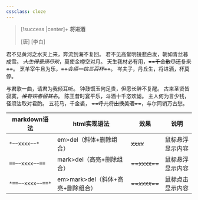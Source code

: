 ```yaml
---
cssclass: cloze
---
```


> [!success |center]+  **将进酒**
>
>[唐] [李白]
>
君不见黄河之水天上来，奔流到海不复回。
君不见高堂明镜悲白发，朝如青丝暮成雪。
~~*人生得意须尽欢*~~，莫使金樽空对月。
天生我材必有用，~~==千金散尽还复来==~~。
烹羊宰牛且为乐，~~==*会须一饮三百杯*==~~。
岑夫子，丹丘生，将进酒，杯莫停。
>
与君歌一曲，请君为我倾耳听。
钟鼓馔玉何足贵，但愿长醉不复醒。
古来圣贤皆寂寞，~~*惟有饮者留其名*~~。
陈王昔时宴平乐，斗酒十千恣欢谑。
主人何为言少钱，径须沽取对君酌。
五花马，千金裘，
~~==呼儿将出换美酒==~~，与尔同销万古愁。 


| markdown语法     | html实现语法 | 效果           |说明
| ---------------- | ------------ | -------------- |-------------- |
| `*~~xxxx~~*`     | em>del（斜体+删除组合）       | *~~xxxx~~*     | 鼠标悬浮显示内容|
| `==~~xxxx~~==`               | mark>del（高亮+删除组合）     | ~~==xxxx==~~   |鼠标悬浮显示内容|
| `*==~~xxxx~~==*` | em>mark>del（斜体+高亮+删除组合）  | ~~==*xxxx*==~~ |鼠标点击显示内容|

